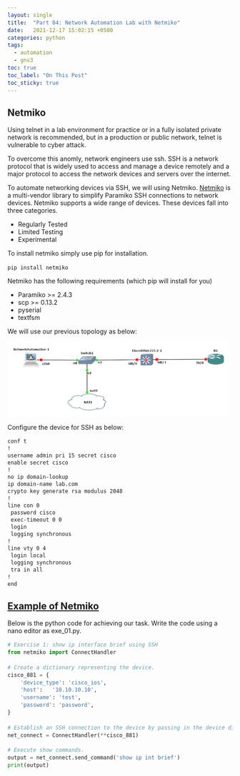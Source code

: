 ```yaml
---
layout: single
title:  "Part 04: Network Automation Lab with Netmiko"
date:   2021-12-17 15:02:15 +0500
categories: python
tags: 
  - automation
  - gns3
toc: true
toc_label: "On This Post"
toc_sticky: true
---
```


## Netmiko
Using telnet in a lab environment for practice or in a fully isolated private network is recommended, but in a production or public network, telnet is vulnerable to cyber attack.

To overcome this anomly, network engineers use ssh. SSH is a network protocol that is widely used to access and manage a device remotely and a major protocol to access the network devices and servers over the internet.

To automate networking devices via SSH, we will using Netmiko. [Netmiko](https://syd-asif.blogspot.com/2021/09/python-netmiko.html) is a multi-vendor library to simplify Paramiko SSH connections to network devices. Netmiko supports a wide range of devices. These devices fall into three categories.

- Regularly Tested
- Limited Testing
- Experimental

To install netmiko simply use pip for installation.

`pip install netmiko`

Netmiko has the following requirements (which pip will install for you)

- Paramiko >= 2.4.3
- scp >= 0.13.2
- pyserial
- textfsm

We will use our previous topology as below:

![picture](/assets/images/network_automation.png)

Configure the device for SSH as below:

```terminal
conf t
!
username admin pri 15 secret cisco
enable secret cisco
!
no ip domain-lookup
ip domain-name lab.com
crypto key generate rsa modulus 2048
!
line con 0
 password cisco
 exec-timeout 0 0
 login
 logging synchronous
!
line vty 0 4
 login local
 logging synchronous
 tra in all
!
end
```

## [Example of Netmiko](https://github.com/ktbyers/netmiko/blob/develop/EXAMPLES.md)  

Below is the python code for achieving our task. Write the code using a nano editor as exe_01.py.

```python
# Exercise 1: show ip interface brief using SSH
from netmiko import ConnectHandler

# Create a dictionary representing the device.
cisco_881 = {
    'device_type': 'cisco_ios',
    'host':   '10.10.10.10',
    'username': 'test',
    'password': 'password',
}

# Establish an SSH connection to the device by passing in the device dictionary.
net_connect = ConnectHandler(**cisco_881)

# Execute show commands.
output = net_connect.send_command('show ip int brief')
print(output)
```
